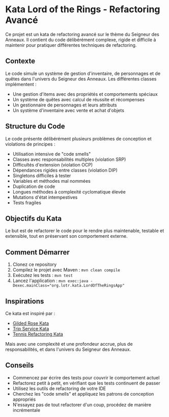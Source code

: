 # Kata Lord of the Rings - Refactoring Avancé

Ce projet est un kata de refactoring avancé sur le thème du Seigneur des Anneaux. Il contient du code délibérément complexe, rigide et difficile à maintenir pour pratiquer différentes techniques de refactoring.

## Contexte

Le code simule un système de gestion d'inventaire, de personnages et de quêtes dans l'univers du Seigneur des Anneaux. Les différentes classes implémentent :

- Une gestion d'items avec des propriétés et comportements spéciaux
- Un système de quêtes avec calcul de réussite et récompenses
- Un gestionnaire de personnages et leurs attributs
- Un système d'inventaire avec vente et achat d'objets

## Structure du Code

Le code présente délibérément plusieurs problèmes de conception et violations de principes :

- Utilisation intensive de "code smells"
- Classes avec responsabilités multiples (violation SRP)
- Difficultés d'extension (violation OCP)
- Dépendances rigides entre classes (violation DIP)
- Singletons difficiles à tester
- Variables et méthodes mal nommées
- Duplication de code
- Longues méthodes à complexité cyclomatique élevée
- Mutations d'état intempestives
- Tests fragiles

## Objectifs du Kata

Le but est de refactorer le code pour le rendre plus maintenable, testable et extensible, tout en préservant son comportement externe.

## Comment Démarrer

1. Clonez ce repository
2. Compilez le projet avec Maven : `mvn clean compile`
3. Exécutez les tests : `mvn test`
4. Lancez l'application : `mvn exec:java -Dexec.mainClass="org.lotr.kata.LordOfTheRingsApp"`

## Inspirations

Ce kata est inspiré par :
- [Gilded Rose Kata](https://github.com/emilybache/GildedRose-Refactoring-Kata)
- [Trip Service Kata](https://github.com/sandromancuso/trip-service-kata)
- [Tennis Refactoring Kata](https://github.com/emilybache/Tennis-Refactoring-Kata)

Mais avec une complexité et une profondeur accrue, plus de responsabilités, et dans l'univers du Seigneur des Anneaux.

## Conseils

- Commencez par écrire des tests pour couvrir le comportement actuel
- Refactorez petit à petit, en vérifiant que les tests continuent de passer
- Utilisez les outils de refactoring de votre IDE
- Cherchez les "code smells" et appliquez les patrons de conception appropriés
- N'essayez pas de tout refactorer d'un coup, procédez de manière incrémentale